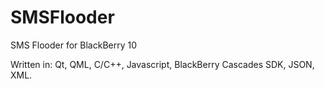 # SMSFlooder
SMS Flooder for BlackBerry 10

Written in: Qt, QML, C/C++, Javascript, BlackBerry Cascades SDK, JSON, XML.

